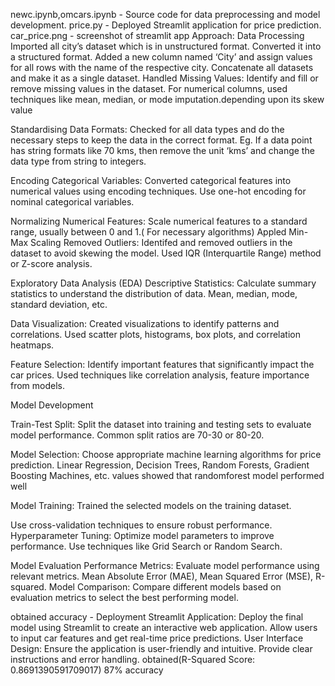 newc.ipynb,omcars.ipynb - Source code for data preprocessing and model development.
price.py - Deployed Streamlit application for price prediction.
car_price.png - screenshot of streamlit app
Approach:
 Data Processing
Imported all city’s dataset which is in unstructured format.
Converted it into a  structured format.
Added a new column named ‘City’ and assign values for all rows with the name of the respective city.
Concatenate all datasets and make it as a single dataset.
Handled Missing Values: Identify and fill or remove missing values in the dataset.
For numerical columns, used techniques like mean, median, or mode imputation.depending upon its skew value

Standardising Data Formats:
Checked for all data types and do the necessary steps to keep the data in the correct format.
Eg. If a data point has string formats like 70 kms, then remove the unit ‘kms’ and change the data type from string to integers.

Encoding Categorical Variables: Converted categorical features into numerical values using encoding techniques.
Use one-hot encoding for nominal categorical variables.

Normalizing Numerical Features: Scale numerical features to a standard range, usually between 0 and 1.( For necessary algorithms)
Appled Min-Max Scaling 
Removed Outliers: Identifed and removed  outliers in the dataset to avoid skewing the model.
Used IQR (Interquartile Range) method or Z-score analysis.



 Exploratory Data Analysis (EDA)
Descriptive Statistics: Calculate summary statistics to understand the distribution of data.
Mean, median, mode, standard deviation, etc.

Data Visualization: Created visualizations to identify patterns and correlations.
Used scatter plots, histograms, box plots, and correlation heatmaps.

Feature Selection: Identify important features that significantly impact the car prices.
Used techniques like correlation analysis, feature importance from models.

 Model Development
 
Train-Test Split: Split the dataset into training and testing sets to evaluate model performance.
Common split ratios are 70-30 or 80-20.

Model Selection: Choose appropriate machine learning algorithms for price prediction.
Linear Regression, Decision Trees, Random Forests, Gradient Boosting Machines, etc.
values showed that randomforest model performed well 

Model Training: Trained the selected models on the training dataset.

Use cross-validation techniques to ensure robust performance.
Hyperparameter Tuning: Optimize model parameters to improve performance.
Use techniques like Grid Search or Random Search.

 Model Evaluation
Performance Metrics: Evaluate model performance using relevant metrics.
Mean Absolute Error (MAE), Mean Squared Error (MSE), R-squared.
Model Comparison: Compare different models based on evaluation metrics to select the best performing model.

obtained accuracy - 
 Deployment
Streamlit Application: Deploy the final model using Streamlit to create an interactive web application.
Allow users to input car features and get real-time price predictions.
User Interface Design: Ensure the application is user-friendly and intuitive.
Provide clear instructions and error handling.
obtained(R-Squared Score: 0.8691390591709017) 87% accuracy
